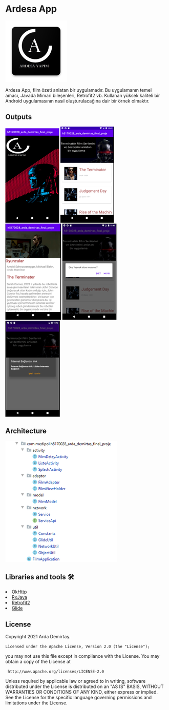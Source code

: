 

# Ardesa App
![logo](https://raw.githubusercontent.com/Ardadrts/h5170028finalmobil/master/img/logo..png)
<p>Ardesa App, film özeti anlatan bir uygulamadır.
  Bu uygulamanın temel amacı, Javada Mimari bileşenleri, Retrofit2 vb. Kullanan yüksek kaliteli bir Android uygulamasının nasıl oluşturulacağına dair bir örnek olmaktır.
  
</p>

<h2 id="ekran">Outputs</h2>
<p>
  <img height= "295"  src="https://raw.githubusercontent.com/Ardadrts/h5170028finalmobil/master/Screens/e1ekrani.png" alt="e1ekrani" />
  <img height= "300"  src="https://raw.githubusercontent.com/Ardadrts/h5170028finalmobil/master/Screens/e2ekrani.png" alt="e2ekrani" />
  <img height= "300"  src="https://raw.githubusercontent.com/Ardadrts/h5170028finalmobil/master/Screens/e3ekrani.png" alt="e3ekrani" />
  <img height= "300"  src="https://raw.githubusercontent.com/Ardadrts/h5170028finalmobil/master/Screens/cikisdiyalogu.png" alt="cikisyapdiyalogu" />
  <img height= "300"  src="https://raw.githubusercontent.com/Ardadrts/h5170028finalmobil/master/Screens/internetdiyalog.png" alt="internetdiyalogu" />

</p>

## Architecture

![Architecture](https://raw.githubusercontent.com/Ardadrts/h5170028finalmobil/master/img/mimari..PNG)




## Libraries and tools 🛠
<li><a href="https://github.com/square/okhttp">OkHttp</a></li>
<li><a href="https://github.com/ReactiveX/RxJava">RxJava</a></li>
<li><a href="https://github.com/square/retrofit">Retrofit2</a></li>
<li><a href="https://github.com/bumptech/glide">Glide</a></li>



<h2 id="lisans">License</h2>

Copyright 2021 Arda Demirtaş.

    Licensed under the Apache License, Version 2.0 (the "License");
  you may not use this file except in compliance with the License.
  You may obtain a copy of the License at

     http://www.apache.org/licenses/LICENSE-2.0
  
  Unless required by applicable law or agreed to in writing, software
  distributed under the License is distributed on an "AS IS" BASIS,
  WITHOUT WARRANTIES OR CONDITIONS OF ANY KIND, either express or implied.
  See the License for the specific language governing permissions and
  limitations under the License.

